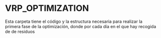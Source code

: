 # VRP_OPTIMIZATION

Esta carpeta tiene el código y la estructura necesaria para realizar la primera fase de la optimización, donde por cada día en el que hay recogida de 
de residuos
